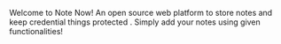 Welcome to Note Now!
An open source web platform to store notes and keep credential things protected . 
Simply add your notes using given functionalities! 
